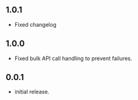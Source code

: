 ## 1.0.1

* Fixed changelog

## 1.0.0

* Fixed bulk API call handling to prevent failures.

## 0.0.1

* initial release.
